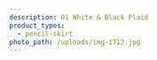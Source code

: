 ```yaml
---
description: 01 White & Black Plaid
product_types:
  - pencil-skirt
photo_path: /uploads/img-1712.jpg
---
```

